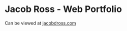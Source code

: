 # Jacob Ross - Web Portfolio

Can be viewed at <a href="http://jacobdross.com" target="_blank">jacobdross.com</a>